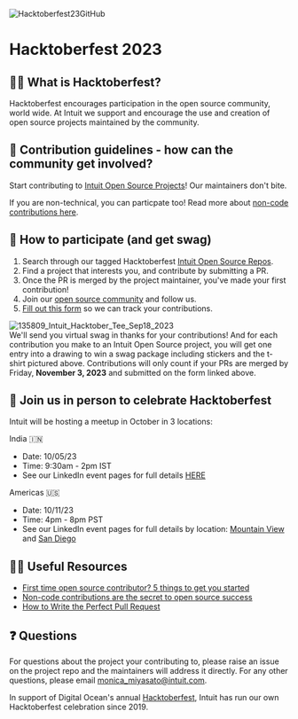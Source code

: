 ![Hacktoberfest23GitHub](https://github.com/intuit/.github/assets/14827636/f8f5a6e8-b72a-4a3a-81e6-5483ea4c0acd)

# Hacktoberfest 2023

## 🙋‍♀️ What is Hacktoberfest?
 Hacktoberfest encourages participation in the open source community, world wide. At Intuit we support and encourage the use and creation of open source projects maintained by the community. 

## 🌈 Contribution guidelines - how can the community get involved?
Start contributing to [Intuit Open Source Projects](https://github.com/search?q=org%3Aintuit+topic%3Ahacktoberfest&type=repositories)! Our maintainers don't bite.

If you are non-technical, you can particpate too! Read more about [non-code contributions here](https://opensource.com/article/22/8/non-code-contribution-powers-open-source).

## 🥇 How to participate (and get swag)
1. Search through our tagged Hacktoberfest [Intuit Open Source Repos](https://github.com/search?q=org%3Aintuit+topic%3Ahacktoberfest&type=repositories).
2. Find a project that interests you, and contribute by submitting a PR.
3. Once the PR is merged by the project maintainer, you've made your first contribution!
4. Join our [open source community](https://www.linkedin.com/showcase/intuitoss/) and follow us.
5. [Fill out this form](https://forms.gle/ZjqNagsJg8HBFY2F9) so we can track your contributions.


 ![135809_Intuit_Hacktober_Tee_Sep18_2023](https://github.com/intuit/.github/assets/14827636/ac358511-71a2-46ce-a560-448bd962ad4b)  
We'll send you virtual swag in thanks for your contributions! And for each contribution you make to an Intuit Open Source project, you will get one entry into a drawing to win a swag package including stickers and the t-shirt pictured above. Contributions will only count if your PRs are merged by Friday, **November 3, 2023** and submitted on the form linked above.

## 🤝 Join us in person to celebrate Hacktoberfest
Intuit will be hosting a meetup in October in 3 locations:

India 🇮🇳 
- Date: 10/05/23
- Time: 9:30am - 2pm IST
- See our LinkedIn event pages for full details  [HERE](https://www.linkedin.com/events/intuitindiahacktoberfestmeetup7115041215141609474/)

Americas 🇺🇸 
- Date: 10/11/23
- Time: 4pm - 8pm PST
- See our LinkedIn event pages for full details by location: [Mountain View](https://www.linkedin.com/events/intuithacktoberfestmeetup-mount7112545227969630209/) and [San Diego](https://www.linkedin.com/events/intuithacktoberfestmeetup-sandi7112546014225432576/)

## 👩‍💻 Useful Resources
- [First time open source contributor? 5 things to get you started](https://about.gitlab.com/blog/2022/02/07/first-time-open-source-contributor-5-things-to-get-you-started/?utm_campaign=community&utm_budget=cmty)
- [Non-code contributions are the secret to open source success](https://github.com/readme/featured/open-source-non-code-contributions)
- [How to Write the Perfect Pull Request](https://github.blog/2015-01-21-how-to-write-the-perfect-pull-request/)

## ❓ Questions
For questions about the project your contributing to, please raise an issue on the project repo and the maintainers will address it directly. For any other questions, please email monica_miyasato@intuit.com.

In support of Digital Ocean's annual [Hacktoberfest](https://hacktoberfest.com), Intuit has run our own Hacktoberfest celebration since 2019.
